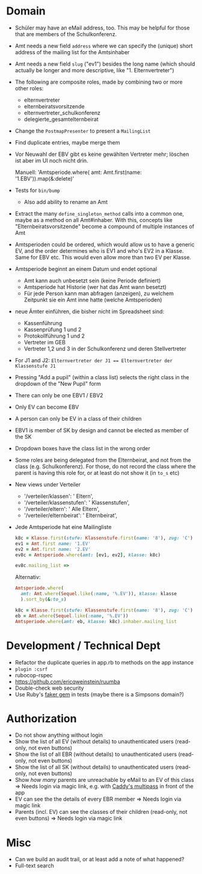 # Domain

* Schüler may have an eMail address, too. This may be helpful for those that are members of the Schulkonferenz.
* Amt needs a new field `address` where we can specify the (unique) short address of the mailing list for the Amtsinhaber
* Amt needs a new field `slug` ("ev1") besides the long name (which should actually be longer and more descriptive, like "1. Elternvertreter")
* The following are composite roles, made by combining two or more other roles:
  - elternvertreter
  - elternbeiratsvorsitzende
  - elternvertreter_schulkonferenz
  - delegierte_gesamtelternbeirat

* Change the `PostmapPresenter` to present a `MailingList`
* Find duplicate entries, maybe merge them
* Vor Neuwahl der EBV gibt es keine gewählten Vertreter mehr; löschen ist aber im UI noch nicht drin.

  Manuell: 'Amtsperiode.where( amt: Amt.first(name: '1.EBV')).map(&:delete)'

* Tests for `bin/bump`
  - Also add ability to rename an Amt
* Extract the many `define_singleton_method` calls into a common one, maybe as a method on all Amt#inhaber. With this, concepts like "Elternbeiratsvorsitzende" become a compound of multiple instances of Amt
* Amtsperioden could be ordered, which would allow us to have a generic EV, and the order determines who is EV1 and who's EV2 in a Klasse. Same for EBV etc. This would even allow more than two EV per Klasse.
* Amtsperiode beginnt an einem Datum und endet optional
  - Amt kann auch unbesetzt sein (keine Periode definiert)
  - Amtsperiode hat Historie (wer hat das Amt wann besetzt)
  - Für jede Person kann man abfragen (anzeigen), zu welchem Zeitpunkt sie ein Amt inne hatte (welche Amtsperioden)
* neue Ämter einführen, die bisher nicht im Spreadsheet sind:
  - Kassenführung
  - Kassenprüfung 1 und 2
  - Protokollführung 1 und 2
  - Vertreter im GEB
  - Vertreter 1,2 und 3 in der Schulkonferenz und deren Stellvertreter
* For J1 and J2: `Elternvertreter der J1 == Elternvertreter der Klassenstufe J1`
* Pressing "Add a pupil" (within a class list) selects the right class in the dropdown of the "New Pupil" form
* There can only be one EBV1 / EBV2
* Only EV can become EBV
* A person can only be EV in a class of their children
* EBV1 is member of SK by design and cannot be elected as member of the SK
* Dropdown boxes have the class list in the wrong order
* Some roles are being delegated from the Elternbeirat, and not from the class (e.g. Schulkonferenz). For those, do not record the class where the parent is having this role for, or at least do not show it (in `to_s` etc)
* New views under Verteiler
  - '/verteiler/klassen': '&nbsp;Eltern',
  - '/verteiler/klassenstufen': '&nbsp;Klassenstufen',
  - '/verteiler/eltern': '&nbsp;Alle Eltern',
  - '/verteiler/elternbeirat': '&nbsp;Elternbeirat',
* Jede Amtsperiode hat eine Mailingliste

  ```ruby
  k8c = Klasse.first(stufe: Klassenstufe.first(name: '8'), zug: 'C')
  ev1 = Amt.first name: '1.EV'
  ev2 = Amt.first name: '2.EV'
  ev8c = Amtsperiode.where(amt: [ev1, ev2], klasse: k8c)

  ev8c.mailing_list =>
  ```

  Alternativ:

  ```ruby
  Amtsperiode.where(
    amt: Amt.where(Sequel.like(:name, '%.EV')), klasse: klasse
    ).sort_by(&:to_s)

  k8c = Klasse.first(stufe: Klassenstufe.first(name: '8'), zug: 'C')
  eb = Amt.where(Sequel.like(:name, '%.EV'))
  Amtsperiode.where(amt: eb, klasse: k8c).inhaber.mailing_list
  ```

# Development / Technical Dept

* Refactor the duplicate queries in app.rb to methods on the app instance
* `plugin :csrf`
* rubocop-rspec
* https://github.com/ericqweinstein/ruumba
* Double-check web security
* Use Ruby's [faker gem](https://github.com/stympy/faker) in tests (maybe there is a Simpsons domain?)

# Authorization

* Do not show anything without login
* Show the list of all EV (without details) to unauthenticated users (read-only, not even buttons)
* Show the list of all EBR (without details) to unauthenticated users (read-only, not even buttons)
* Show the list of all SK (without details) to unauthenticated users (read-only, not even buttons)
* Show _how many_ parents are unreachable by eMail to an EV of this class
  => Needs login via magic link, e.g. with [Caddy's multipass](https://github.com/namsral/multipass) in front of the app
* EV can see the the details of every EBR member
  => Needs login via magic link
* Parents (incl. EV) can see the classes of their children (read-only, not even buttons)
  => Needs login via magic link

# Misc

* Can we build an audit trail, or at least add a note of what happened?
* Full-text search
